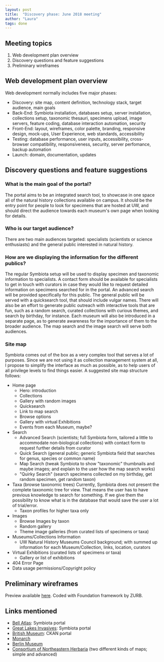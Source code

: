 ```yaml
---
layout: post
title:  "Discovery phase: June 2018 meeting"
author: "Laura"
tags: done
---
```


## Meeting topics

1. Web development plan overview
2. Discovery questions and feature suggestions
3. Preliminary wireframes 

## Web development plan overview
Web development normally includes five major phases:
- Discovery: site map, content definition, technology stack, target audience, main goals
- Back-End: Symbiota installation, databases setup, server installation, collections setup, taxonomic thesauri, specimens upload, image servers, feature coding, database interaction automation, security
- Front-End: layout, wireframes, color palette, branding, responsive design, mock-ups, User Experience, web standards, accessibility
- Testing: database performance, user inputs, accessibility, cross-browser compatibility, responsiveness, security, server perfomance, backup automation
- Launch: domain, documentation, updates


## Discovery questions and feature suggestions

### What is the main goal of the portal?
The portal aims to be an integrated search tool, to showcase in one space all of the natural history collections available on campus. It should be the entry point for people to look for specimens that are hosted at UW, and should direct the audience towards each museum's own page when looking for details.

### Who is our target audience?
There are two main audiences targeted: specialists (scientists or science enthusiasts) and the general public interested in natural history.

### How are we displaying the information for the different publics?
The regular Symbiota setup will be used to display specimen and taxonomic information to specialists. A contact form should be available for specialists to get in touch with curators in case they would like to request detailed information on specimens searched for in the portal. An advanced search will be provided specifically for this public.
The general public will be served with a quicksearch tool, that should include vulgar names. There will also be an effort to generate public outreach with interactive tools that are fun, such as a random search, curated collections with curious themes, and search by birthday, for instance. Each museum will also be introduced in a separate page, as to generate awareness for the importance of them to the broader audience.
The map search and the image search will serve both audiences.


### Site map

Symbiota comes out of the box as a very complex tool that serves a lot of purposes. Since we are not using it as collection management system at all, I propose to simplify the interface as much as possible, as to help users of all privilege levels to find things easier.
A suggested site map structure follows:

- Home page 
	- Hero: introduction
	- Collections
	- Gallery with random images
	- Quicksearch
	- Link to map search
	- Browse options
	- Gallery with virtual Exhibitions
	- Events from each Museum, maybe?
- Search
	- Advanced Search (scientists; full Symbiota form, tailored a little to accommodate non-biological collections) with contact form to request further details from curator
	- Quick Search (general public; generic Symbiota field that searches for genus, species or common name)
	- Map Search (tweak Symbiota to show "taxonomic" thumbnails and maybe images; and explain to the user how the map search works)
	- "Quirky Search" (search specimens collected on my birthday, get random specimen, get random taxon)
- Taxa (browse taxonomic trees)
Currently, Symbiota does not present the complete taxonomic tree for view. That means the user has to have previous knowledge to search for something. If we give them the possibility to know what is in the database that would save the user a lot of trial/error.
	- Taxon profiles for higher taxa only
- Images
	- Browse Images by taxon
	- Random gallery
	- Theme image galleries (from curated lists of specimens or taxa)
- Museums/Collections Information
	- UW Natural History Museums Council background; with summed up information for each Museum/Collection, links, location, curators
- Virtual Exhibitions (curated lists of specimens or taxa)
	- Gallery or list of exhibitions
- 404 Error Page
- Data usage permissions/Copyright policy		


## Preliminary wireframes

Preview available [here](http://fibonacci.math.wisc.edu/~rocha/mockup/). Coded with Foundation framework by ZURB.

## Links mentioned

- [Bell Atlas](http://bellatlas.umn.edu/imagelib/index.php): Symbiota portal
- [Great Lakes Invasives](http://greatlakesinvasives.org/portal/): Symbiota portal
- [British Museum](http://data.nhm.ac.uk/): CKAN portal
- [Monarch](https://monarch.calacademy.org/)
- [Berlin Museum](https://www.museumfuernaturkunde.berlin/de/forschung/sammlungen)
- [Consortium of Northeastern Herbaria](http://portal.neherbaria.org/portal/checklists/checklist.php?cl=28) (two different kinds of maps; simple and advanced)